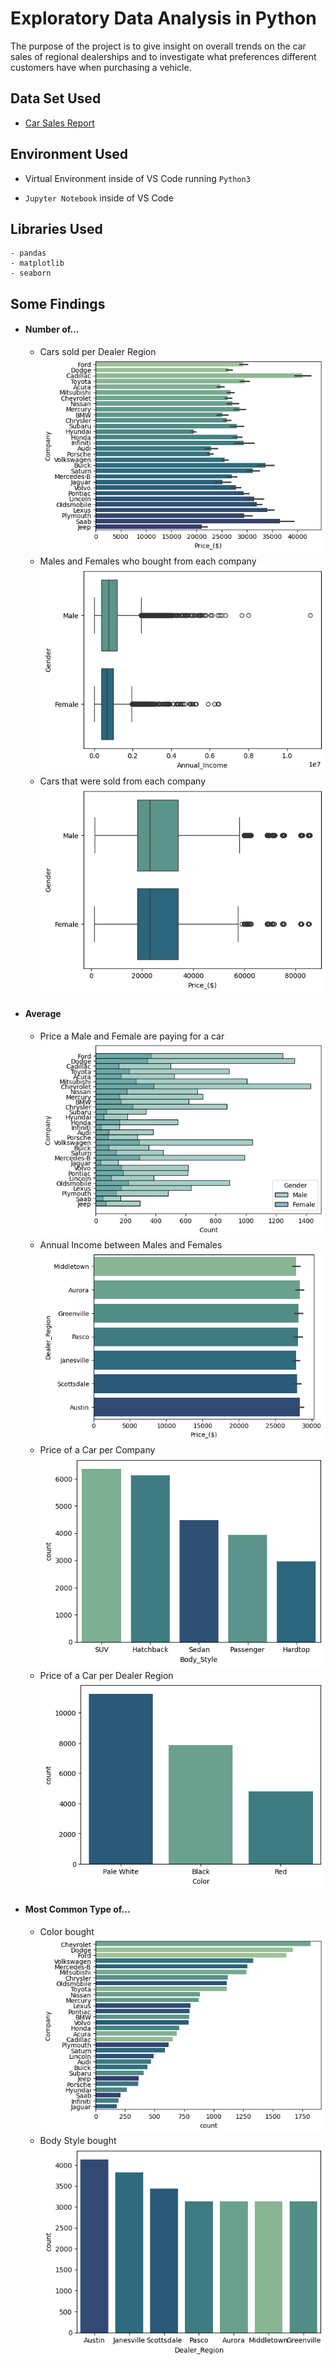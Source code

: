 # Exploratory Data Analysis in Python

The purpose of the project is to give insight on overall trends on the car sales of regional dealerships and to investigate what preferences different customers have when purchasing a vehicle.


## Data Set Used

 - [Car Sales Report](https://www.kaggle.com/datasets/missionjee/car-sales-report/data)
## Environment Used

- Virtual Environment inside of VS Code running ```Python3```

- ```Jupyter Notebook``` inside of VS Code



## Libraries Used
```
- pandas
- matplotlib
- seaborn
```
## Some Findings

- #### Number of...
  - Cars sold per Dealer Region \
  ![Average_Price_per_Company](images/Average_Price_per_Company.png)
  - Males and Females who bought from each company \
  ![Annual_Income_MF](images/Annual_Income_MF.png)
  - Cars that were sold from each company\
  ![Average_Price_MF_Pay](images/Average_Price_MF_Pay.png)
- #### Average
  - Price a Male and Female are paying for a car \
  ![MF_Bought_From_Each_Company](images/MF_Bought_From_Each_Company.png)
  - Annual Income between Males and Females \
  ![Average_Price_per_DR](images/Average_Price_per_DR.png)
  - Price of a Car per Company \
  ![Common_Body_Style](images/Common_Body_Style.png)
  - Price of a Car per Dealer Region \
  ![Common_Type_Color](images/Common_Type_Color.png)
- #### Most Common Type of...
  - Color bought \
  ![Number_of_Cars_Sold_by_Each_Company.png](images/Number_of_Cars_Sold_by_Each_Company.png)
  - Body Style bought \
  ![Number_of_Cars_Sold_per_DR](images/Number_of_Cars_Sold_per_DR.png)
